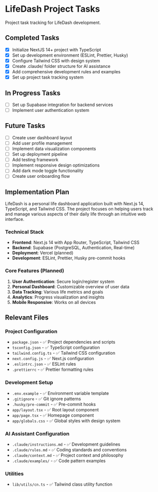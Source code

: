 # LifeDash Project Tasks

Project task tracking for LifeDash development.

## Completed Tasks

- [x] Initialize NextJS 14+ project with TypeScript
- [x] Set up development environment (ESLint, Prettier, Husky)
- [x] Configure Tailwind CSS with design system
- [x] Create .claude/ folder structure for AI assistance
- [x] Add comprehensive development rules and examples
- [x] Set up project task tracking system

## In Progress Tasks

- [ ] Set up Supabase integration for backend services
- [ ] Implement user authentication system

## Future Tasks

- [ ] Create user dashboard layout
- [ ] Add user profile management
- [ ] Implement data visualization components
- [ ] Set up deployment pipeline
- [ ] Add testing framework
- [ ] Implement responsive design optimizations
- [ ] Add dark mode toggle functionality
- [ ] Create user onboarding flow

## Implementation Plan

LifeDash is a personal life dashboard application built with Next.js 14, TypeScript, and Tailwind CSS. The project focuses on helping users track and manage various aspects of their daily life through an intuitive web interface.

### Technical Stack
- **Frontend**: Next.js 14 with App Router, TypeScript, Tailwind CSS
- **Backend**: Supabase (PostgreSQL, Authentication, Real-time)
- **Deployment**: Vercel (planned)
- **Development**: ESLint, Prettier, Husky pre-commit hooks

### Core Features (Planned)
1. **User Authentication**: Secure login/register system
2. **Personal Dashboard**: Customizable overview of user data
3. **Data Tracking**: Various life metrics and goals
4. **Analytics**: Progress visualization and insights
5. **Mobile Responsive**: Works on all devices

## Relevant Files

### Project Configuration
- `package.json` - ✅ Project dependencies and scripts
- `tsconfig.json` - ✅ TypeScript configuration
- `tailwind.config.ts` - ✅ Tailwind CSS configuration
- `next.config.js` - ✅ Next.js configuration
- `.eslintrc.json` - ✅ ESLint rules
- `.prettierrc` - ✅ Prettier formatting rules

### Development Setup
- `.env.example` - ✅ Environment variable template
- `.gitignore` - ✅ Git ignore patterns
- `.husky/pre-commit` - ✅ Pre-commit hooks
- `app/layout.tsx` - ✅ Root layout component
- `app/page.tsx` - ✅ Homepage component
- `app/globals.css` - ✅ Global styles with design system

### AI Assistant Configuration
- `.claude/instructions.md` - ✅ Development guidelines
- `.claude/rules.md` - ✅ Coding standards and conventions
- `.claude/context.md` - ✅ Project context and philosophy
- `.claude/examples/` - ✅ Code pattern examples

### Utilities
- `lib/utils/cn.ts` - ✅ Tailwind class utility function